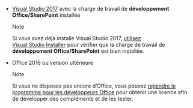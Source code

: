 - [Visual Studio 2017](https://www.visualstudio.com/vs/) avec la charge de travail de **développement Office/SharePoint** installée

    > [!NOTE]
    > Si vous avez déjà installé Visual Studio 2017, [utilisez Visual Studio Installer](https://docs.microsoft.com/visualstudio/install/modify-visual-studio) pour vérifier que la charge de travail de **développement Office/SharePoint** est bien installée. 

- Office 2016 ou version ultérieure
    
    > [!NOTE]
    > Si vous ne disposez pas encore d’Office, vous pouvez [rejoindre le programme pour les développeurs Office](https://developer.microsoft.com/office/dev-program) pour obtenir une licence afin de développer des compléments et de les tester.
